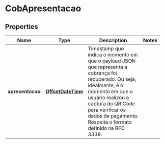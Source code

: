 # CobApresentacao

## Properties
Name | Type | Description | Notes
------------ | ------------- | ------------- | -------------
**apresentacao** | [**OffsetDateTime**](OffsetDateTime.md) | Timestamp que indica o momento em que o payload JSON que representa a cobrança foi recuperado. Ou seja, idealmente, é o momento em que o usuário realizou a captura do QR Code para verificar os dados de pagamento. Respeita o formato definido na RFC 3339. | 
